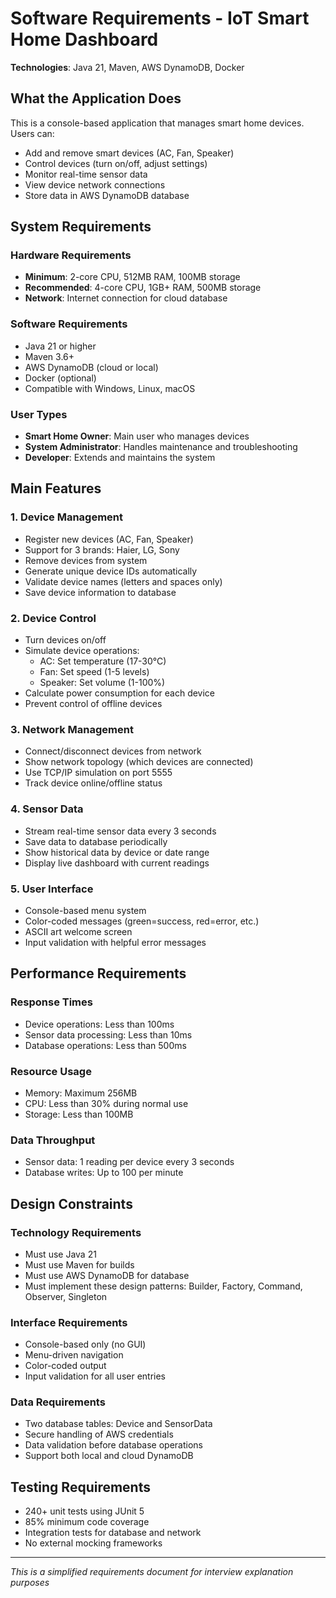 # Software Requirements - IoT Smart Home Dashboard

**Technologies**: Java 21, Maven, AWS DynamoDB, Docker

## What the Application Does

This is a console-based application that manages smart home devices. Users can:
- Add and remove smart devices (AC, Fan, Speaker)
- Control devices (turn on/off, adjust settings)
- Monitor real-time sensor data
- View device network connections
- Store data in AWS DynamoDB database

## System Requirements

### Hardware Requirements
- **Minimum**: 2-core CPU, 512MB RAM, 100MB storage
- **Recommended**: 4-core CPU, 1GB+ RAM, 500MB storage
- **Network**: Internet connection for cloud database

### Software Requirements
- Java 21 or higher
- Maven 3.6+
- AWS DynamoDB (cloud or local)
- Docker (optional)
- Compatible with Windows, Linux, macOS

### User Types
- **Smart Home Owner**: Main user who manages devices
- **System Administrator**: Handles maintenance and troubleshooting
- **Developer**: Extends and maintains the system

## Main Features

### 1. Device Management
- Register new devices (AC, Fan, Speaker)
- Support for 3 brands: Haier, LG, Sony
- Remove devices from system
- Generate unique device IDs automatically
- Validate device names (letters and spaces only)
- Save device information to database

### 2. Device Control
- Turn devices on/off
- Simulate device operations:
  - AC: Set temperature (17-30°C)
  - Fan: Set speed (1-5 levels)
  - Speaker: Set volume (1-100%)
- Calculate power consumption for each device
- Prevent control of offline devices

### 3. Network Management
- Connect/disconnect devices from network
- Show network topology (which devices are connected)
- Use TCP/IP simulation on port 5555
- Track device online/offline status

### 4. Sensor Data
- Stream real-time sensor data every 3 seconds
- Save data to database periodically
- Show historical data by device or date range
- Display live dashboard with current readings

### 5. User Interface
- Console-based menu system
- Color-coded messages (green=success, red=error, etc.)
- ASCII art welcome screen
- Input validation with helpful error messages

## Performance Requirements

### Response Times
- Device operations: Less than 100ms
- Sensor data processing: Less than 10ms
- Database operations: Less than 500ms

### Resource Usage
- Memory: Maximum 256MB
- CPU: Less than 30% during normal use
- Storage: Less than 100MB

### Data Throughput
- Sensor data: 1 reading per device every 3 seconds
- Database writes: Up to 100 per minute

## Design Constraints

### Technology Requirements
- Must use Java 21
- Must use Maven for builds
- Must use AWS DynamoDB for database
- Must implement these design patterns: Builder, Factory, Command, Observer, Singleton

### Interface Requirements
- Console-based only (no GUI)
- Menu-driven navigation
- Color-coded output
- Input validation for all user entries

### Data Requirements
- Two database tables: Device and SensorData
- Secure handling of AWS credentials
- Data validation before database operations
- Support both local and cloud DynamoDB

## Testing Requirements

- 240+ unit tests using JUnit 5
- 85% minimum code coverage
- Integration tests for database and network
- No external mocking frameworks

---

*This is a simplified requirements document for interview explanation purposes*
